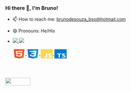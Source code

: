 ### Hi there 👋, I'm Bruno!

- 📫 How to reach me: brunodesouza_bso@hotmail.com
- 😄 Pronouns: He/His

- <div style="display:flex;justify-content:start;">
  <a href="https://github.com/brunobso123">
  <img height="180em" src="https://github-readme-stats.vercel.app/api?username=brunobso123&show_icons=true&theme=dark&include_all_commits=true&count_private=true"/>
  <img height="180em" src="https://github-readme-stats.vercel.app/api/top-langs/?username=brunobso123&layout=compact&langs_count=7&theme=dark"/>
  </div>
    
  <div style="display: inline_block"><br>
  <img align="center" alt="brunobso123-HTML" height="30" width="40" src="https://raw.githubusercontent.com/devicons/devicon/master/icons/html5/html5-original.svg">
  <img align="center" alt="brunobso123-CSS3" height="30" width="40" src="https://raw.githubusercontent.com/devicons/devicon/master/icons/css3/css3-original.svg">
  <img align="center" alt="brunobso123-Js" height="30" width="40" src="https://raw.githubusercontent.com/devicons/devicon/master/icons/javascript/javascript-plain.svg">
  <img align="center" alt="brunobso123-Ts" height="30" width="40" src="https://raw.githubusercontent.com/devicons/devicon/master/icons/typescript/typescript-plain.svg">
  </div>
  
  ##
  <br>
<div>
  <a href="https://www.linkedin.com/in/bruno-souza-0b4366225/" target="_blank"><img height="25" width="80" src="https://img.shields.io/badge/-LinkedIn-%230077B5?style=for-the-badge&logo=linkedin&logoColor=white" target="_blank"></a> 
</div>
